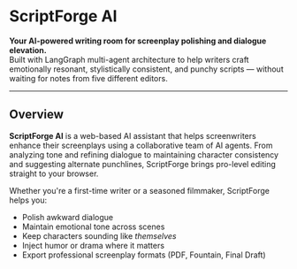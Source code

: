 # ScriptForge AI

**Your AI-powered writing room for screenplay polishing and dialogue elevation.**  
Built with LangGraph multi-agent architecture to help writers craft emotionally resonant, stylistically consistent, and punchy scripts — without waiting for notes from five different editors.

---

## Overview

**ScriptForge AI** is a web-based AI assistant that helps screenwriters enhance their screenplays using a collaborative team of AI agents. From analyzing tone and refining dialogue to maintaining character consistency and suggesting alternate punchlines, ScriptForge brings pro-level editing straight to your browser.

Whether you're a first-time writer or a seasoned filmmaker, ScriptForge helps you:
- Polish awkward dialogue
- Maintain emotional tone across scenes
- Keep characters sounding like *themselves*
- Inject humor or drama where it matters
- Export professional screenplay formats (PDF, Fountain, Final Draft)
